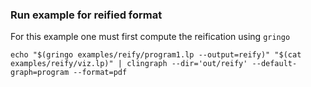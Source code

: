 ### Run example for reified format

For this example one must first compute the reification using `gringo` 

`echo "$(gringo examples/reify/program1.lp --output=reify)" "$(cat examples/reify/viz.lp)" | clingraph --dir='out/reify' --default-graph=program --format=pdf`
